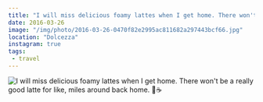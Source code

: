 ```yaml
---
title: "I will miss delicious foamy lattes when I get home. There won't be a really good latte for like, miles around back home. 🍦☕️"
date: 2016-03-26
image: "/img/photo/2016-03-26-0470f82e2995ac811682a297443bcf66.jpg"
location: "Dolcezza"
instagram: true
tags:
 - travel
---
```


![I will miss delicious foamy lattes when I get home. There won't be a really good latte for like, miles around back home. 🍦☕️](/img/photo/2016-03-26-0470f82e2995ac811682a297443bcf66.jpg)
